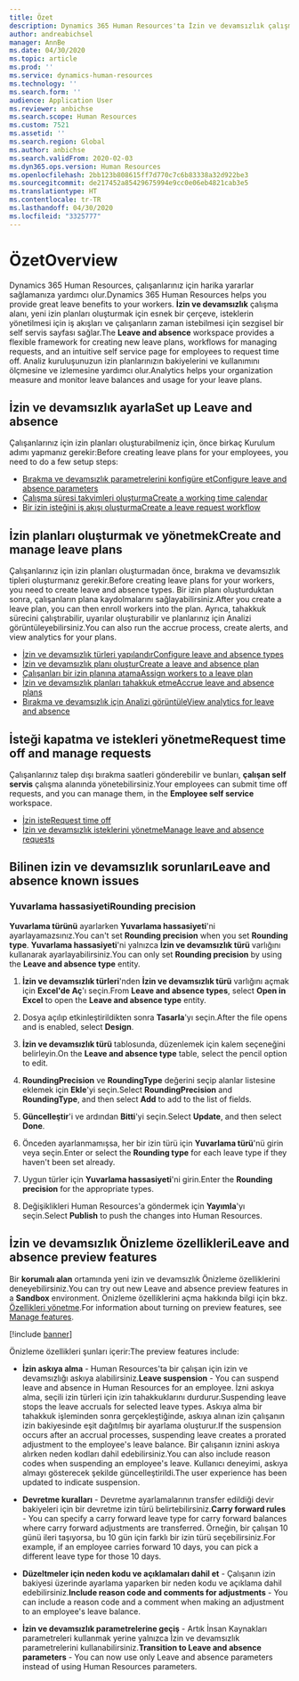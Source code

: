 ```yaml
---
title: Özet
description: Dynamics 365 Human Resources'ta İzin ve devamsızlık çalışma alanı, yeni izin planları oluşturmak için esnek bir çerçeve, isteklerin yönetilmesi için iş akışları ve çalışanların zaman istebilmesi için sezgisel bir self servis sayfası sağlar.
author: andreabichsel
manager: AnnBe
ms.date: 04/30/2020
ms.topic: article
ms.prod: ''
ms.service: dynamics-human-resources
ms.technology: ''
ms.search.form: ''
audience: Application User
ms.reviewer: anbichse
ms.search.scope: Human Resources
ms.custom: 7521
ms.assetid: ''
ms.search.region: Global
ms.author: anbichse
ms.search.validFrom: 2020-02-03
ms.dyn365.ops.version: Human Resources
ms.openlocfilehash: 2bb123b808615ff7d770c7c6b83338a32d922be3
ms.sourcegitcommit: de217452a85429675994e9cc0e06eb4821cab3e5
ms.translationtype: HT
ms.contentlocale: tr-TR
ms.lasthandoff: 04/30/2020
ms.locfileid: "3325777"
---
```

# <a name="overview"></a><span data-ttu-id="c6832-103">Özet</span><span class="sxs-lookup"><span data-stu-id="c6832-103">Overview</span></span>

<span data-ttu-id="c6832-104">Dynamics 365 Human Resources, çalışanlarınız için harika yararlar sağlamanıza yardımcı olur.</span><span class="sxs-lookup"><span data-stu-id="c6832-104">Dynamics 365 Human Resources helps you provide great leave benefits to your workers.</span></span> <span data-ttu-id="c6832-105">**İzin ve devamsızlık** çalışma alanı, yeni izin planları oluşturmak için esnek bir çerçeve, isteklerin yönetilmesi için iş akışları ve çalışanların zaman istebilmesi için sezgisel bir self servis sayfası sağlar.</span><span class="sxs-lookup"><span data-stu-id="c6832-105">The **Leave and absence** workspace provides a flexible framework for creating new leave plans, workflows for managing requests, and an intuitive self service page for employees to request time off.</span></span> <span data-ttu-id="c6832-106">Analiz kuruluşunuzun izin planlarınızın bakiyelerini ve kullanımını ölçmesine ve izlemesine yardımcı olur.</span><span class="sxs-lookup"><span data-stu-id="c6832-106">Analytics helps your organization measure and monitor leave balances and usage for your leave plans.</span></span>

## <a name="set-up-leave-and-absence"></a><span data-ttu-id="c6832-107">İzin ve devamsızlık ayarla</span><span class="sxs-lookup"><span data-stu-id="c6832-107">Set up Leave and absence</span></span>

<span data-ttu-id="c6832-108">Çalışanlarınız için izin planları oluşturabilmeniz için, önce birkaç Kurulum adımı yapmanız gerekir:</span><span class="sxs-lookup"><span data-stu-id="c6832-108">Before creating leave plans for your employees, you need to do a few setup steps:</span></span>

- [<span data-ttu-id="c6832-109">Bırakma ve devamsızlık parametrelerini konfigüre et</span><span class="sxs-lookup"><span data-stu-id="c6832-109">Configure leave and absence parameters</span></span>](hr-leave-and-absence-parameters.md)
- [<span data-ttu-id="c6832-110">Çalışma süresi takvimleri oluşturma</span><span class="sxs-lookup"><span data-stu-id="c6832-110">Create a working time calendar</span></span>](hr-leave-and-absence-working-time-calendar.md)
- [<span data-ttu-id="c6832-111">Bir izin isteğini iş akışı oluşturma</span><span class="sxs-lookup"><span data-stu-id="c6832-111">Create a leave request workflow</span></span>](hr-leave-and-absence-workflow.md)

## <a name="create-and-manage-leave-plans"></a><span data-ttu-id="c6832-112">İzin planları oluşturmak ve yönetmek</span><span class="sxs-lookup"><span data-stu-id="c6832-112">Create and manage leave plans</span></span>

<span data-ttu-id="c6832-113">Çalışanlarınız için izin planları oluşturmadan önce, bırakma ve devamsızlık tipleri oluşturmanız gerekir.</span><span class="sxs-lookup"><span data-stu-id="c6832-113">Before creating leave plans for your workers, you need to create leave and absence types.</span></span> <span data-ttu-id="c6832-114">Bir izin planı oluşturduktan sonra, çalışanların plana kaydolmalarını sağlayabilirsiniz.</span><span class="sxs-lookup"><span data-stu-id="c6832-114">After you create a leave plan, you can then enroll workers into the plan.</span></span> <span data-ttu-id="c6832-115">Ayrıca, tahakkuk sürecini çalıştırabilir, uyarılar oluşturabilir ve planlarınız için Analizi görüntüleyebilirsiniz.</span><span class="sxs-lookup"><span data-stu-id="c6832-115">You can also run the accrue process, create alerts, and view analytics for your plans.</span></span>

- [<span data-ttu-id="c6832-116">İzin ve devamsızlık türleri yapılandır</span><span class="sxs-lookup"><span data-stu-id="c6832-116">Configure leave and absence types</span></span>](hr-leave-and-absence-types.md)
- [<span data-ttu-id="c6832-117">İzin ve devamsızlık planı oluştur</span><span class="sxs-lookup"><span data-stu-id="c6832-117">Create a leave and absence plan</span></span>](hr-leave-and-absence-plans.md)
- [<span data-ttu-id="c6832-118">Çalışanları bir izin planına atama</span><span class="sxs-lookup"><span data-stu-id="c6832-118">Assign workers to a leave plan</span></span>](hr-leave-and-absence-enroll.md)
- [<span data-ttu-id="c6832-119">İzin ve devamsızlık planları tahakkuk etme</span><span class="sxs-lookup"><span data-stu-id="c6832-119">Accrue leave and absence plans</span></span>](hr-leave-and-absence-accrue.md)
- [<span data-ttu-id="c6832-120">Bırakma ve devamsızlık için Analizi görüntüle</span><span class="sxs-lookup"><span data-stu-id="c6832-120">View analytics for leave and absence</span></span>](hr-leave-and-absence-analytics.md)

## <a name="request-time-off-and-manage-requests"></a><span data-ttu-id="c6832-121">İsteği kapatma ve istekleri yönetme</span><span class="sxs-lookup"><span data-stu-id="c6832-121">Request time off and manage requests</span></span>

<span data-ttu-id="c6832-122">Çalışanlarınız talep dışı bırakma saatleri gönderebilir ve bunları, **çalışan self servis** çalışma alanında yönetebilirsiniz.</span><span class="sxs-lookup"><span data-stu-id="c6832-122">Your employees can submit time off requests, and you can manage them, in the **Employee self service** workspace.</span></span>

- [<span data-ttu-id="c6832-123">İzin iste</span><span class="sxs-lookup"><span data-stu-id="c6832-123">Request time off</span></span>](hr-employee-self-service-request-time-off.md)
- [<span data-ttu-id="c6832-124">İzin ve devamsızlık isteklerini yönetme</span><span class="sxs-lookup"><span data-stu-id="c6832-124">Manage leave and absence requests</span></span>](hr-employee-self-service-manage-requests.md)

## <a name="leave-and-absence-known-issues"></a><span data-ttu-id="c6832-125">Bilinen izin ve devamsızlık sorunları</span><span class="sxs-lookup"><span data-stu-id="c6832-125">Leave and absence known issues</span></span>

### <a name="rounding-precision"></a><span data-ttu-id="c6832-126">Yuvarlama hassasiyeti</span><span class="sxs-lookup"><span data-stu-id="c6832-126">Rounding precision</span></span>

<span data-ttu-id="c6832-127">**Yuvarlama türünü** ayarlarken **Yuvarlama hassasiyeti**'ni ayarlayamazsınız.</span><span class="sxs-lookup"><span data-stu-id="c6832-127">You can't set **Rounding precision** when you set **Rounding type**.</span></span> <span data-ttu-id="c6832-128">**Yuvarlama hassasiyeti**'ni yalnızca **İzin ve devamsızlık türü** varlığını kullanarak ayarlayabilirsiniz.</span><span class="sxs-lookup"><span data-stu-id="c6832-128">You can only set **Rounding precision** by using the **Leave and absence type** entity.</span></span> 

1. <span data-ttu-id="c6832-129">**İzin ve devamsızlık türleri**'nden **İzin ve devamsızlık türü** varlığını açmak için **Excel'de Aç**'ı seçin.</span><span class="sxs-lookup"><span data-stu-id="c6832-129">From **Leave and absence types**, select **Open in Excel** to open the **Leave and absence type** entity.</span></span>

2. <span data-ttu-id="c6832-130">Dosya açılıp etkinleştirildikten sonra **Tasarla**'yı seçin.</span><span class="sxs-lookup"><span data-stu-id="c6832-130">After the file opens and is enabled, select **Design**.</span></span>

3. <span data-ttu-id="c6832-131">**İzin ve devamsızlık türü** tablosunda, düzenlemek için kalem seçeneğini belirleyin.</span><span class="sxs-lookup"><span data-stu-id="c6832-131">On the **Leave and absence type** table, select the pencil option to edit.</span></span>

4. <span data-ttu-id="c6832-132">**RoundingPrecision** ve **RoundingType** değerini seçip alanlar listesine eklemek için **Ekle**'yi seçin.</span><span class="sxs-lookup"><span data-stu-id="c6832-132">Select **RoundingPrecision** and **RoundingType**, and then select **Add** to add to the list of fields.</span></span>

5. <span data-ttu-id="c6832-133">**Güncelleştir**'i ve ardından **Bitti**'yi seçin.</span><span class="sxs-lookup"><span data-stu-id="c6832-133">Select **Update**, and then select **Done**.</span></span>

6. <span data-ttu-id="c6832-134">Önceden ayarlanmamışsa, her bir izin türü için **Yuvarlama türü**'nü girin veya seçin.</span><span class="sxs-lookup"><span data-stu-id="c6832-134">Enter or select the **Rounding type** for each leave type if they haven't been set already.</span></span> 

7. <span data-ttu-id="c6832-135">Uygun türler için **Yuvarlama hassasiyeti**'ni girin.</span><span class="sxs-lookup"><span data-stu-id="c6832-135">Enter the **Rounding precision** for the appropriate types.</span></span>

8. <span data-ttu-id="c6832-136">Değişiklikleri Human Resources'a göndermek için **Yayımla**'yı seçin.</span><span class="sxs-lookup"><span data-stu-id="c6832-136">Select **Publish** to push the changes into Human Resources.</span></span>

## <a name="leave-and-absence-preview-features"></a><span data-ttu-id="c6832-137">İzin ve devamsızlık Önizleme özellikleri</span><span class="sxs-lookup"><span data-stu-id="c6832-137">Leave and absence preview features</span></span>

<span data-ttu-id="c6832-138">Bir **korumalı alan** ortamında yeni izin ve devamsızlık Önizleme özelliklerini deneyebilirsiniz.</span><span class="sxs-lookup"><span data-stu-id="c6832-138">You can try out new Leave and absence preview features in a **Sandbox** environment.</span></span> <span data-ttu-id="c6832-139">Önizleme özelliklerini açma hakkında bilgi için bkz. [Özellikleri yönetme](hr-admin-manage-features.md).</span><span class="sxs-lookup"><span data-stu-id="c6832-139">For information about turning on preview features, see [Manage features](hr-admin-manage-features.md).</span></span> 

[!include [banner](includes/preview-feature.md)]

<span data-ttu-id="c6832-140">Önizleme özellikleri şunları içerir:</span><span class="sxs-lookup"><span data-stu-id="c6832-140">The preview features include:</span></span>

- <span data-ttu-id="c6832-141">**İzin askıya alma** - Human Resources'ta bir çalışan için izin ve devamsızlığı askıya alabilirsiniz.</span><span class="sxs-lookup"><span data-stu-id="c6832-141">**Leave suspension** - You can suspend leave and absence in Human Resources for an employee.</span></span> <span data-ttu-id="c6832-142">İzni askıya alma, seçili izin türleri için izin tahakkuklarını durdurur.</span><span class="sxs-lookup"><span data-stu-id="c6832-142">Suspending leave stops the leave accruals for selected leave types.</span></span> <span data-ttu-id="c6832-143">Askıya alma bir tahakkuk işleminden sonra gerçekleştiğinde, askıya alınan izin çalışanın izin bakiyesinde eşit dağıtılmış bir ayarlama oluşturur.</span><span class="sxs-lookup"><span data-stu-id="c6832-143">If the suspension occurs after an accrual processes, suspending leave creates a prorated adjustment to the employee's leave balance.</span></span> <span data-ttu-id="c6832-144">Bir çalışanın iznini askıya alırken neden kodları dahil edebilirsiniz.</span><span class="sxs-lookup"><span data-stu-id="c6832-144">You can also include reason codes when suspending an employee's leave.</span></span> <span data-ttu-id="c6832-145">Kullanıcı deneyimi, askıya almayı gösterecek şekilde güncelleştirildi.</span><span class="sxs-lookup"><span data-stu-id="c6832-145">The user experience has been updated to indicate suspension.</span></span> 

- <span data-ttu-id="c6832-146">**Devretme kuralları** - Devretme ayarlamalarının transfer edildiği devir bakiyeleri için bir devretme izin türü belirtebilirsiniz.</span><span class="sxs-lookup"><span data-stu-id="c6832-146">**Carry forward rules** - You can specify a carry forward leave type for carry forward balances where carry forward adjustments are transferred.</span></span> <span data-ttu-id="c6832-147">Örneğin, bir çalışan 10 günü ileri taşıyorsa, bu 10 gün için farklı bir izin türü seçebilirsiniz.</span><span class="sxs-lookup"><span data-stu-id="c6832-147">For example, if an employee carries forward 10 days, you can pick a different leave type for those 10 days.</span></span> 

- <span data-ttu-id="c6832-148">**Düzeltmeler için neden kodu ve açıklamaları dahil et** - Çalışanın izin bakiyesi üzerinde ayarlama yaparken bir neden kodu ve açıklama dahil edebilirsiniz.</span><span class="sxs-lookup"><span data-stu-id="c6832-148">**Include reason code and comments for adjustments** - You can include a reason code and a comment when making an adjustment to an employee's leave balance.</span></span> 

- <span data-ttu-id="c6832-149">**İzin ve devamsızlık parametrelerine geçiş** - Artık İnsan Kaynakları parametreleri kullanmak yerine yalnızca İzin ve devamsızlık parametrelerini kullanabilirsiniz.</span><span class="sxs-lookup"><span data-stu-id="c6832-149">**Transition to Leave and absence parameters** - You can now use only Leave and absence parameters instead of using Human Resources parameters.</span></span> 
